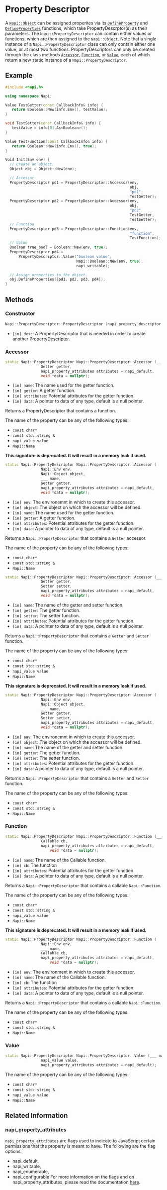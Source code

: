 # Property Descriptor

A [`Napi::Object`](object.md) can be assigned properites via its [`DefineProperty`](object.md#defineproperty) and [`DefineProperties`](object.md#defineproperties) functions, which take PropertyDescrptor(s) as their parameters. The `Napi::PropertyDescriptor` can contain either values or functions, which are then assigned to the `Napi::Object`. Note that a single instance of a `Napi::PropertyDescriptor` class can only contain either one value, or at most two functions. PropertyDescriptors can only be created through the class methods [`Accessor`](#accessor), [`Function`](#function), or [`Value`](#value), each of which return a new static instance of a `Napi::PropertyDescriptor`.

## Example

```cpp
#include <napi.h>

using namespace Napi;

Value TestGetter(const CallbackInfo& info) {
   return Boolean::New(info.Env(), testValue);
}

void TestSetter(const CallbackInfo& info) {
   testValue = info[0].As<Boolean>();
}

Value TestFunction(const CallbackInfo& info) {
   return Boolean::New(info.Env(), true);
}

Void Init(Env env) {
  // Create an object.
  Object obj = Object::New(env);

  // Accessor
  PropertyDescriptor pd1 = PropertyDescriptor::Accessor(env,
                                                        obj,
                                                        "pd1",
                                                        TestGetter);
  PropertyDescriptor pd2 = PropertyDescriptor::Accessor(env,
                                                        obj,
                                                        "pd2",
                                                        TestGetter,
                                                        TestSetter);
  // Function
  PropertyDescriptor pd3 = PropertyDescriptor::Function(env,
                                                        "function",
                                                        TestFunction);
  // Value
  Boolean true_bool = Boolean::New(env, true);
  PropertyDescriptor pd4 =
      PropertyDescriptor::Value("boolean value",
                                Napi::Boolean::New(env, true),
                                napi_writable);

  // Assign properties to the object.
  obj.DefineProperties({pd1, pd2, pd3, pd4});
}
```

## Methods

### Constructor

```cpp
Napi::PropertyDescriptor::PropertyDescriptor (napi_property_descriptor desc);
```

* `[in] desc`: A PropertyDescriptor that is needed in order to create another PropertyDescriptor.

### Accessor

```cpp
static Napi::PropertyDescriptor Napi::PropertyDescriptor::Accessor (___ name,
                Getter getter,
                napi_property_attributes attributes = napi_default,
                void *data = nullptr);
```

* `[in] name`: The name used for the getter function.
* `[in] getter`: A getter function.
* `[in] attributes`: Potential attributes for the getter function.
* `[in] data`: A pointer to data of any type, default is a null pointer.

Returns a PropertyDescriptor that contains a function.

The name of the property can be any of the following types:
- `const char*`
- `const std::string &`
- `napi_value value`
- `Napi::Name`

**This signature is deprecated. It will result in a memory leak if used.**

```cpp
static Napi::PropertyDescriptor Napi::PropertyDescriptor::Accessor (
                Napi::Env env,
                Napi::Object object,
                ___ name,
                Getter getter,
                napi_property_attributes attributes = napi_default,
                void *data = nullptr);
```

* `[in] env`: The environemnt in which to create this accessor.
* `[in] object`: The object on which the accessor will be defined.
* `[in] name`: The name used for the getter function.
* `[in] getter`: A getter function.
* `[in] attributes`: Potential attributes for the getter function.
* `[in] data`: A pointer to data of any type, default is a null pointer.

Returns a `Napi::PropertyDescriptor` that contains a `Getter` accessor.

The name of the property can be any of the following types:
- `const char*`
- `const std::string &`
- `Napi::Name`

```cpp
static Napi::PropertyDescriptor Napi::PropertyDescriptor::Accessor (___ name,
                Getter getter,
                Setter setter,
                napi_property_attributes attributes = napi_default,
                void *data = nullptr);
```

* `[in] name`: The name of the getter and setter function.
* `[in] getter`: The getter function.
* `[in] setter`: The setter function.
* `[in] attributes`: Potential attributes for the getter function.
* `[in] data`: A pointer to data of any type, default is a null pointer.

Returns a `Napi::PropertyDescriptor` that contains a `Getter` and `Setter` function.

The name of the property can be any of the following types:
- `const char*`
- `const std::string &`
- `napi_value value`
- `Napi::Name`

**This signature is deprecated. It will result in a memory leak if used.**

```cpp
static Napi::PropertyDescriptor Napi::PropertyDescriptor::Accessor (
                Napi::Env env,
                Napi::Object object,
                ___ name,
                Getter getter,
                Setter setter,
                napi_property_attributes attributes = napi_default,
                void *data = nullptr);
```

* `[in] env`: The environemnt in which to create this accessor.
* `[in] object`: The object on which the accessor will be defined.
* `[in] name`: The name of the getter and setter function.
* `[in] getter`: The getter function.
* `[in] setter`: The setter function.
* `[in] attributes`: Potential attributes for the getter function.
* `[in] data`: A pointer to data of any type, default is a null pointer.

Returns a `Napi::PropertyDescriptor` that contains a `Getter` and `Setter` function.

The name of the property can be any of the following types:
- `const char*`
- `const std::string &`
- `Napi::Name`

### Function

```cpp
static Napi::PropertyDescriptor Napi::PropertyDescriptor::Function (___ name,
                Callable cb,
                napi_property_attributes attributes = napi_default,
		            void *data = nullptr);
```

* `[in] name`: The name of the Callable function.
* `[in] cb`: The function
* `[in] attributes`: Potential attributes for the getter function.
* `[in] data`: A pointer to data of any type, default is a null pointer.

Returns a `Napi::PropertyDescriptor` that contains a callable `Napi::Function`.

The name of the property can be any of the following types:
- `const char*`
- `const std::string &`
- `napi_value value`
- `Napi::Name`

**This signature is deprecated. It will result in a memory leak if used.**

```cpp
static Napi::PropertyDescriptor Napi::PropertyDescriptor::Function (
                Napi::Env env,
                ___ name,
                Callable cb,
                napi_property_attributes attributes = napi_default,
		            void *data = nullptr);
```

* `[in] env`: The environment in which to create this accessor.
* `[in] name`: The name of the Callable function.
* `[in] cb`: The function
* `[in] attributes`: Potential attributes for the getter function.
* `[in] data`: A pointer to data of any type, default is a null pointer.

Returns a `Napi::PropertyDescriptor` that contains a callable `Napi::Function`.

The name of the property can be any of the following types:
- `const char*`
- `const std::string &`
- `Napi::Name`

### Value

```cpp
static Napi::PropertyDescriptor Napi::PropertyDescriptor::Value (___ name,
                napi_value value,
                napi_property_attributes attributes = napi_default);
```

The name of the property can be any of the following types:
- `const char*`
- `const std::string &`
- `napi_value value`
- `Napi::Name`

## Related Information

### napi\_property\_attributes
`napi_property_attributes` are flags used to indicate to JavaScript certain permissions that the property is meant to have. The following are the flag options:
- napi\_default,
- napi\_writable,
- napi\_enumerable,
- napi\_configurable
For more information on the flags and on napi\_property\_attributes, please read the documentation [here](https://github.com/nodejs/node/blob/master/doc/api/n-api.md#napi_property_attributes).


